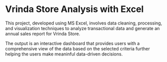 # Vrinda Store Analysis with Excel

This project, developed using MS Excel, involves data cleaning, processing, and visualization techniques to analyze transactional data and generate an annual sales report for Vrinda Store.

The output is an interactive dashboard that provides users with a comprehensive view of the data based on the selected criteria further helping the users make meaninful data-driven decisions. 
